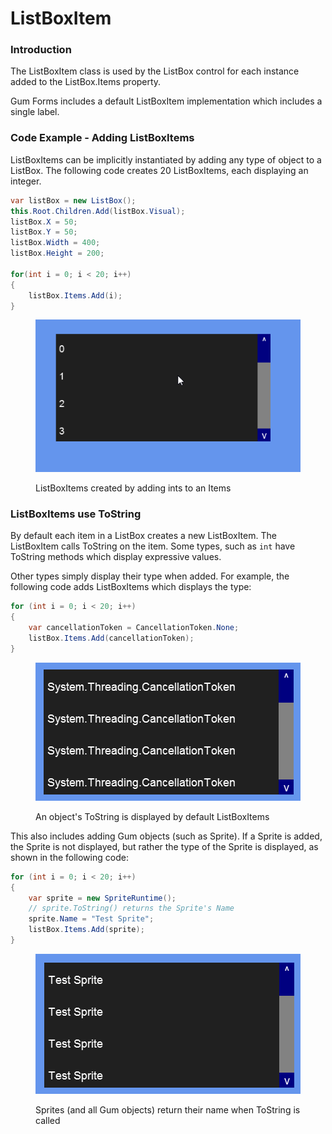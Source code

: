# ListBoxItem

### Introduction

The ListBoxItem class is used by the ListBox control for each instance added to the ListBox.Items property.

Gum Forms includes a default ListBoxItem implementation which includes a single label.

### Code Example - Adding ListBoxItems

ListBoxItems can be implicitly instantiated by adding any type of object to a ListBox. The following code creates 20 ListBoxItems, each displaying an integer.

```csharp
var listBox = new ListBox();
this.Root.Children.Add(listBox.Visual);
listBox.X = 50;
listBox.Y = 50;
listBox.Width = 400;
listBox.Height = 200;

for(int i = 0; i < 20; i++)
{
    listBox.Items.Add(i);
}
```

<figure><img src="../../../.gitbook/assets/09_09 13 40.gif" alt=""><figcaption><p>ListBoxItems created by adding ints to an Items</p></figcaption></figure>

### ListBoxItems use ToString

By default each item in a ListBox creates a new ListBoxItem. The ListBoxItem calls ToString on the item. Some types, such as `int` have ToString methods which display expressive values.

Other types simply display their type when added. For example, the following code adds ListBoxItems which displays the type:

```csharp
for (int i = 0; i < 20; i++)
{
    var cancellationToken = CancellationToken.None;
    listBox.Items.Add(cancellationToken);
}
```

<figure><img src="../../../.gitbook/assets/image (1).png" alt=""><figcaption><p>An object's ToString is displayed by default ListBoxItems</p></figcaption></figure>

This also includes adding Gum objects (such as Sprite). If a Sprite is added, the Sprite is not displayed, but rather the type of the Sprite is displayed, as shown in the following code:

```csharp
for (int i = 0; i < 20; i++)
{
    var sprite = new SpriteRuntime();
    // sprite.ToString() returns the Sprite's Name
    sprite.Name = "Test Sprite";
    listBox.Items.Add(sprite);
}
```

<figure><img src="../../../.gitbook/assets/image (1) (1).png" alt=""><figcaption><p>Sprites (and all Gum objects) return their name when ToString is called</p></figcaption></figure>

